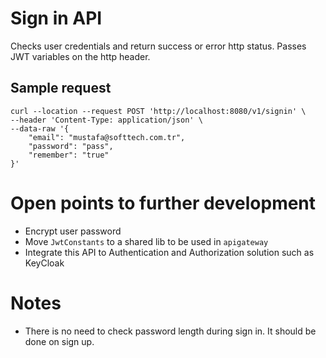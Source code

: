 # Sign in API
Checks user credentials and return success or error http status.
Passes JWT variables on the http header.

## Sample request
```
curl --location --request POST 'http://localhost:8080/v1/signin' \
--header 'Content-Type: application/json' \
--data-raw '{
    "email": "mustafa@softtech.com.tr",
    "password": "pass",
    "remember": "true"
}'
```

# Open points to further development
- Encrypt user password
- Move `JwtConstants` to a shared lib to be used in `apigateway`
- Integrate this API to Authentication and Authorization solution such as KeyCloak

# Notes
- There is no need to check password length during sign in. It should be done on sign up.